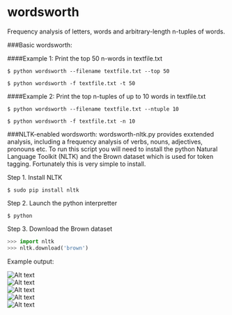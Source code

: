wordsworth
==========

Frequency analysis of letters, words and arbitrary-length n-tuples of words.

###Basic wordsworth:

####Example 1: Print the top 50 n-words in textfile.txt

```
$ python wordsworth --filename textfile.txt --top 50
```

```
$ python wordsworth -f textfile.txt -t 50
```

####Example 2: Print the top n-tuples of up to 10 words in textfile.txt

```
$ python wordsworth --filename textfile.txt --ntuple 10
```

```
$ python wordsworth -f textfile.txt -n 10
```

###NLTK-enabled wordsworth:
wordsworth-nltk.py provides exxtended analysis, including a frequency analysis of verbs, nouns, adjectives, pronouns etc.
To run this script you will need to install the python Natural Language Toolkit (NLTK)
and the Brown dataset which is used for token tagging. Fortunately this is very simple to install.

Step 1. Install NLTK 
```
$ sudo pip install nltk
```
Step 2. Launch the python interpretter
```
$ python
```
Step 3. Download the Brown dataset
```python
>>> import nltk
>>> nltk.download('brown')
```

Example output:

![Alt text](/screenshots/screenshot1.png?raw=true "screenshot1.png")
<br>
![Alt text](/screenshots/screenshot2.png?raw=true "screenshot2.png")
<br>
![Alt text](/screenshots/screenshot3.png?raw=true "screenshot3.png")
<br>
![Alt text](/screenshots/screenshot4.png?raw=true "screenshot4.png")
<br>
![Alt text](/screenshots/screenshot5.png?raw=true "screenshot5.png")
